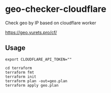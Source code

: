 # geo-checker-cloudflare
Check geo by IP based on cloudflare worker

https://geo.yurets.pro/cf/

## Usage
```shell
export CLOUDFLARE_API_TOKEN=""

cd terraform
terraform fmt
terraform init
terraform plan -out=geo.plan
terraform apply geo.plan

```
